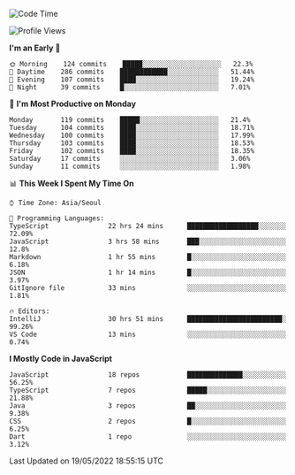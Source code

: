 <!--START_SECTION:waka-->
![Code Time](http://img.shields.io/badge/Code%20Time-0%20secs-blue)

![Profile Views](http://img.shields.io/badge/Profile%20Views-0-blue)

**I'm an Early 🐤** 

```text
🌞 Morning    124 commits    █████░░░░░░░░░░░░░░░░░░░░   22.3% 
🌆 Daytime    286 commits    ████████████░░░░░░░░░░░░░   51.44% 
🌃 Evening    107 commits    ████░░░░░░░░░░░░░░░░░░░░░   19.24% 
🌙 Night      39 commits     █░░░░░░░░░░░░░░░░░░░░░░░░   7.01%

```
📅 **I'm Most Productive on Monday** 

```text
Monday       119 commits    █████░░░░░░░░░░░░░░░░░░░░   21.4% 
Tuesday      104 commits    ████░░░░░░░░░░░░░░░░░░░░░   18.71% 
Wednesday    100 commits    ████░░░░░░░░░░░░░░░░░░░░░   17.99% 
Thursday     103 commits    ████░░░░░░░░░░░░░░░░░░░░░   18.53% 
Friday       102 commits    ████░░░░░░░░░░░░░░░░░░░░░   18.35% 
Saturday     17 commits     ░░░░░░░░░░░░░░░░░░░░░░░░░   3.06% 
Sunday       11 commits     ░░░░░░░░░░░░░░░░░░░░░░░░░   1.98%

```


📊 **This Week I Spent My Time On** 

```text
⌚︎ Time Zone: Asia/Seoul

💬 Programming Languages: 
TypeScript               22 hrs 24 mins      ██████████████████░░░░░░░   72.09% 
JavaScript               3 hrs 58 mins       ███░░░░░░░░░░░░░░░░░░░░░░   12.8% 
Markdown                 1 hr 55 mins        █░░░░░░░░░░░░░░░░░░░░░░░░   6.18% 
JSON                     1 hr 14 mins        █░░░░░░░░░░░░░░░░░░░░░░░░   3.97% 
GitIgnore file           33 mins             ░░░░░░░░░░░░░░░░░░░░░░░░░   1.81%

🔥 Editors: 
IntelliJ                 30 hrs 51 mins      ████████████████████████░   99.26% 
VS Code                  13 mins             ░░░░░░░░░░░░░░░░░░░░░░░░░   0.74%

```

**I Mostly Code in JavaScript** 

```text
JavaScript               18 repos            ██████████████░░░░░░░░░░░   56.25% 
TypeScript               7 repos             █████░░░░░░░░░░░░░░░░░░░░   21.88% 
Java                     3 repos             ██░░░░░░░░░░░░░░░░░░░░░░░   9.38% 
CSS                      2 repos             █░░░░░░░░░░░░░░░░░░░░░░░░   6.25% 
Dart                     1 repo              ░░░░░░░░░░░░░░░░░░░░░░░░░   3.12%

```



 Last Updated on 19/05/2022 18:55:15 UTC
<!--END_SECTION:waka-->
